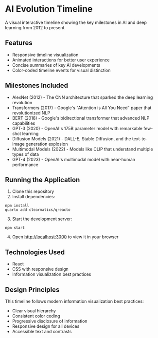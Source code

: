 # AI Evolution Timeline

A visual interactive timeline showing the key milestones in AI and deep learning from 2012 to present.

## Features

- Responsive timeline visualization
- Animated interactions for better user experience
- Concise summaries of key AI developments
- Color-coded timeline events for visual distinction

## Milestones Included

- AlexNet (2012) - The CNN architecture that sparked the deep learning revolution
- Transformers (2017) - Google's "Attention is All You Need" paper that revolutionized NLP
- BERT (2018) - Google's bidirectional transformer that advanced NLP capabilities
- GPT-3 (2020) - OpenAI's 175B parameter model with remarkable few-shot learning
- Diffusion Models (2021) - DALL-E, Stable Diffusion, and the text-to-image generation explosion
- Multimodal Models (2022) - Models like CLIP that understand multiple types of data
- GPT-4 (2023) - OpenAI's multimodal model with near-human performance

## Running the Application

1. Clone this repository
2. Install dependencies:
```
npm install
quarto add clearmatics/qreacto

```
3. Start the development server:
```
npm start
```
4. Open [http://localhost:3000](http://localhost:3000) to view it in your browser

## Technologies Used

- React
- CSS with responsive design
- Information visualization best practices

## Design Principles

This timeline follows modern information visualization best practices:
- Clear visual hierarchy
- Consistent color coding
- Progressive disclosure of information
- Responsive design for all devices
- Accessible text and contrasts
